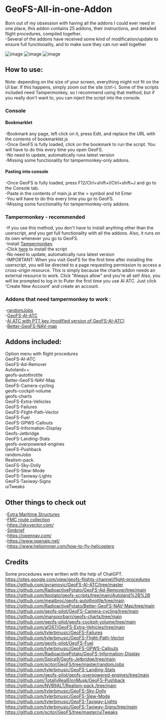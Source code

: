 # GeoFS-All-in-one-Addon
Born out of my obsession with having all the addons I could ever need in one place, this addon contains 25 addons, their instructions, and detailed flight procedures, compiled together. <br/>
 -Several of the addons have received some kind of modification/update to ensure full functionality, and to make sure they can run well together <br/>
 
![image](https://github.com/user-attachments/assets/98bc312e-4aa1-4990-b7ab-90e8ab41db80)
![image](https://github.com/user-attachments/assets/1ffed9b0-0ba7-4a56-aa59-70d4bf040720)
![image](https://github.com/user-attachments/assets/9526f33f-a9ed-40cd-ba9a-2aa2738812a7)

## How to use:
Note: depending on the size of your screen, everything might not fit on the UI bar. If this happens, simply zoom out the site (ctrl-). Some of the scripts included need Tampermonkey, so I recommend using that method, but if you really don't want to, you can inject the script into the console. 
### Console
#### Bookmarklet
-Bookmark any page, left click on it, press Edit, and replace the URL with the contents of bookmarklet.js <br/>
-Once GeoFS is fully loaded, click on the bookmark to run the script. You will have to do this every time you open GeoFS. <br/>
-No need to update, automatically runs latest version <br/>
-Missing some functionality for tampermonkey-only addons. <br/>
#### Pasting into console
-Once GeoFS is fully loaded, press F12/Ctrl+shift+I/Ctrl+shift+J and go to the Console tab. <br/>
-Paste in the contents of main.js at the > symbol and hit Enter <br/>
-You will have to do this every time you go to GeoFS. <br/>
-Missing some functionality for tampermonkey-only addons. <br/>
### Tampermonkey - recommended
-If you use this method, you don't have to install anything other than the userscript, and you get full functionality with all the addons. Also, it runs on its own whenever you go to GeoFS. <br/>
-Install [Tampermonkey](https://www.tampermonkey.net/) <br/>
-Click [here](https://github.com/geofs-pilot/GeoFS-All-in-one-Addon/raw/main/GeoFS-All-in-one-Addon.user.js) to install the script <br/>
-No need to update, automatically runs latest version <br/>
-IMPORTANT: When you visit GeoFS for the first time after installing the userscript, you will be directed to a page requesting permission to access a cross-origin resource. This is simply because the charts addon needs an external resource to work. Click "Always allow" and you're all set! Also, you will be prompted to log in to Puter the first time you use AI ATC. Just click 'Create New Account' and create an account.
### Addons that need tampermonkey to work :
-[randomJobs](https://github.com/scitor/GeoFS/raw/master/randomJobs/randomJobs.user.js) <br/>
-[GeoFS-AI-ATC](https://github.com/avramovic/geofs-ai-atc/raw/master/GeoFS-AI-ATC.user.js) <br/>
-[AI ATC with PTT key (modified version of GeoFS-AI-ATC)](https://github.com/geofs-pilot/AI-ATC-PTT-modification/raw/main/PTT_AI_ATC.user.js) <br/>
-[Better-GeoFS-NAV-map](https://github.com/RadioactivePotato/Better-GeoFS-NAV-Map/tree/main)
## Addons included:
Option menu with flight procedures <br/>
GeoFS-AI-ATC <br/>
GeoFS-Ad-Remover <br/>
Autoland++ <br/>
geofs-autothrottle <br/>
Better-GeoFS-NAV-Map <br/>
GeoFS-Camera-cycling <br/>
geofs-cockpit-volume <br/>
geofs-charts <br/>
GeoFS-Extra-Vehicles <br/>
GeoFS-Failures <br/>
GeoFS-Flight-Path-Vector <br/>
GeoFS-Fuel <br/>
GeoFS-GPWS-Callouts <br/>
GeoFS-Information-Display <br/>
Geofs-Jetbridge <br/>
GeoFS-Landing-Stats <br/>
geofs-overpowered-engines <br/>
GeoFS-Pushback <br/>
randomJobs <br/>
Realism-pack. <br/>
GeoFS-Sky-Dolly <br/>
GeoFS-Slew-Mode <br/>
GeoFS-Taxiway-Lights <br/>
GeoFS-Taxiway-Signs <br/>
uiTweaks <br/>
## Other things to check out
-[Extra Maritime Structures](https://github.com/TotallyRealElonMusk/GeoFS-Extra-Maritime-Structures/blob/main/main.js) <br/>
-[FMC route collection](http://sites.google.com/view/gpg-2-0/home?authuser=0) <br/>
-https://skyvector.com/<br/>
-[Simbrief](https://dispatch.simbrief.com/home) <br/>
-https://opennav.com/ <br/>
-https://www.openaip.net/ <br/>
-https://www.helisimmer.com/how-to-fly-helicopters
## Credits
Some procedures were written with the help of ChatGPT. <br/>
https://sites.google.com/view/geofs-flights-channel/flight-procedures <br/>
https://github.com/avramovic/GeoFS-AI-ATC/tree/master <br/>
https://github.com/RadioactivePotato/GeoFS-Ad-Remover/tree/main <br/>
https://github.com/jtpotato/geofs-scripts/tree/main/Autoland%2B%2B <br/>
https://github.com/meatbroc/geofs-autothrottle/tree/main <br/>
https://github.com/RadioactivePotato/Better-GeoFS-NAV-Map/tree/main <br/>
https://github.com/geofs-pilot/GeoFS-Camera-cycling/tree/main <br/>
https://github.com/mansoorbarri/geofs-charts/tree/main <br/>
https://github.com/geofs-pilot/geofs-cockpit-volume/tree/main <br/>
https://github.com/af267/GeoFS-Extra-Vehicles/tree/main <br/>
https://github.com/tylerbmusic/GeoFS-Failures <br/>
https://github.com/tylerbmusic/GeoFS-Flight-Path-Vector <br/>
https://github.com/geofs-pilot/GeoFS-Fuel <br/>
https://github.com/tylerbmusic/GeoFS-GPWS-Callouts <br/>
https://github.com/RadioactivePotato/GeoFS-Information-Display <br/>
https://github.com/Spice9/Geofs-Jetbridge/tree/main <br/>
https://github.com/scitor/GeoFS/tree/master/randomJobs <br/>
https://github.com/tylerbmusic/GeoFS-Landing-Stats <br/>
https://github.com/geofs-pilot/geofs-overpowered-engines/tree/main <br/>
https://github.com/TotallyRealElonMusk/GeoFS-Pushback <br/>
https://github.com/NVB9ALT/Realism-pack./tree/main <br/>
https://github.com/tylerbmusic/GeoFS-Sky-Dolly <br/>
https://github.com/tylerbmusic/GeoFS-Slew-Mode <br/>
https://github.com/tylerbmusic/GeoFS-Taxiway-Lights <br/>
https://github.com/tylerbmusic/GeoFS-Taxiway-Signs/tree/main <br/>
https://github.com/scitor/GeoFS/tree/master/uiTweaks <br/>

